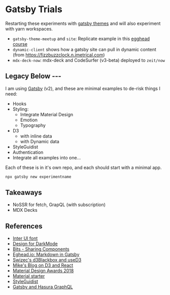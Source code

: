 # Gatsby Trials

Restarting these experiments with [gatsby themes](https://www.gatsbyjs.org/docs/themes/)
and will also experiment with yarn workspaces.

- `gatsby-theme-meetup` and `site`: Replicate example in this [egghead course](https://egghead.io/courses/gatsby-theme-authoring)
- `dynamic-client` shows how a gatsby site can pull in dynamic content (from <https://fizzbuzzclock.n.imetrical.com>)
- `mdx-deck-now`: mdx-deck and CodeSurfer (v3-beta) deployed to `zeit/now`

## Legacy Below ---

I am using [Gatsby](https://www.gatsbyjs.org/) (v2), and these are minimal examples to de-risk things I need:

- Hooks
- Styling:
  - Integrate Material Design
  - Emotion
  - Typography
- D3
  - with inline data
  - with Dynamic data
- StyleGuidist
- Authentication
- Integrate all examples into one...

Each of these is in it's own repo, and each should start with a minimal app.

```bash
npx gatsby new experimentname
```

## Takeaways

- NoSSR for fetch, GrapQL (with subscription)
- MDX Decks

## References

- [Inter UI font](https://rsms.me/inter/)
- [Design for DarkMode](https://stuffandnonsense.co.uk/blog/redesigning-your-product-and-website-for-dark-mode)
- [Bits - Sharing Components](https://bitsrc.io/)
- [Eghead.io: Markdown in Gatsby](https://egghead.io/lessons/gatsby-format-markdown-files-for-gatsby-js)
- [Swizec's d3Blackbox and useD3](https://swizec.com/blog/announcing-d3blackbox-used3/swizec/8703?__s=ui6bft3mqwotihs8qbnu)
- [Mike's Blog on D3 and React](https://mikewilliamson.wordpress.com/2016/06/03/d3-and-react-3-ways/)
- [Material Design Awards 2018](https://design.google/library/material-design-awards-2018/)
- [Material starter](https://github.com/Vagr9K/gatsby-material-starter)
- [StyleGuidist](https://github.com/styleguidist/react-styleguidist)
- [Gatsby and Hasura GraphQL](https://blog.hasura.io/create-gatsby-sites-using-graphql-on-postgres-603b5dd1e516)
